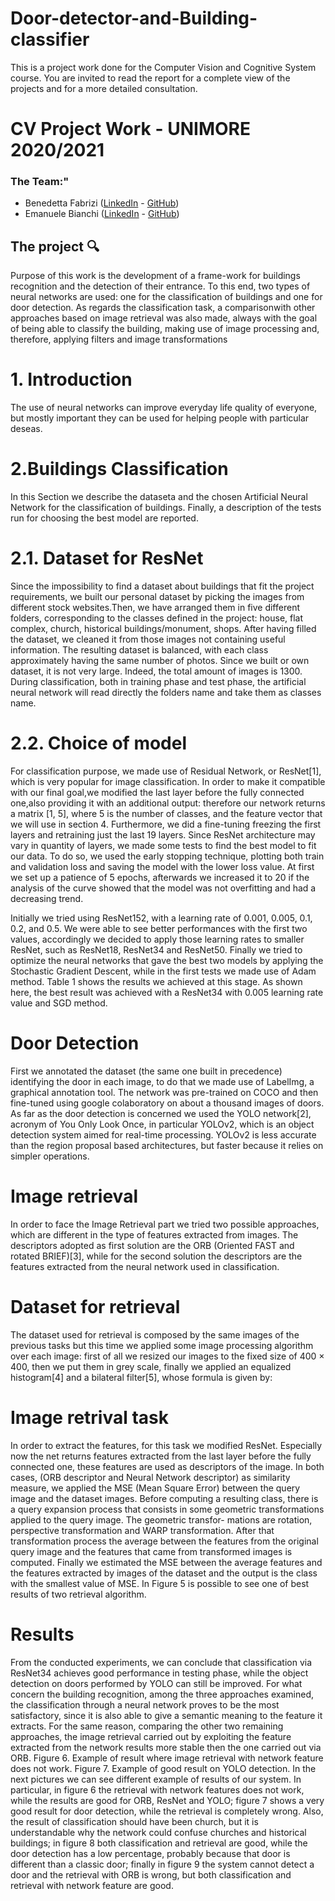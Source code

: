 # Door-detector-and-Building-classifier
This is a project work done for the Computer Vision and Cognitive System course.
You are invited to read the report for a complete view of the projects and for a more detailed consultation.
# CV Project Work - UNIMORE 2020/2021

### The Team:"

- Benedetta Fabrizi ([LinkedIn](https://www.linkedin.com/in/benedetta-fabrizi-54b7971b0) - [GitHub](https://github.com/BerniRubble))
- Emanuele Bianchi ([LinkedIn](https://www.linkedin.com/in/emanuele-bianchi240497/) - [GitHub](https://github.com/Manu2497))

## The project 🔍

Purpose of this work is the development of a frame-work for buildings recognition and the detection of their entrance. To this end, two types of neural networks are used:
one for the classification of buildings and one for door detection. As regards the classification task, a comparisonwith other approaches based on image retrieval was also made, always with the goal of being able to classify the building, making use of image processing and, therefore, applying filters and image transformations

# 1. Introduction
The use of neural networks can improve everyday life
quality of everyone, but mostly important they can be used
for helping people with particular deseas.

# 2.Buildings Classification
In this Section we describe the dataseta and the chosen Artificial Neural Network for the classification of buildings.
Finally, a description of the tests run for choosing the best model are reported.

# 2.1. Dataset for ResNet
Since the impossibility to find a dataset about buildings that fit the project requirements, we built our personal dataset by picking the images from different stock websites.Then, we have arranged them in five different folders, corresponding to the classes defined in the project: house, flat complex, church, historical buildings/monument, shops. After having filled the dataset, we cleaned it from those images not containing useful information. The resulting dataset is balanced, with each class approximately having the same number of photos. Since we built or own dataset, it is not very large. Indeed, the total amount of images is 1300.
During classification, both in training phase and test phase, the artificial neural network will read directly the folders name and take them as classes name.
# 2.2. Choice of model
For classification purpose, we made use of Residual Network, or ResNet[1], which is very popular for image classification. In order to make it compatible with our final goal,we modified the last layer before the fully connected one,also providing it with an additional output: therefore our network returns a matrix [1, 5], where 5 is the number of classes, and the feature vector that we will use in section 4.
Furthermore, we did a fine-tuning freezing the first layers and retraining just the last 19 layers.
Since ResNet architecture may vary in quantity of layers, we made some tests to find the best model to fit our data.
To do so, we used the early stopping technique, plotting both train and validation loss and saving the model with the
lower loss value. At first we set up a patience of 5 epochs, afterwards we increased it to 20 if the analysis of the curve
showed that the model was not overfitting and had a decreasing trend.

Initially we tried using ResNet152, with a learning rate of 0.001, 0.005, 0.1, 0.2, and 0.5. We were able to see better performances with the first two values, accordingly we decided to apply those learning rates to smaller ResNet, such as ResNet18, ResNet34 and ResNet50. Finally we tried to optimize the neural networks that gave the best two models by applying the Stochastic Gradient Descent, while in the first tests we made use of Adam method. Table 1 shows the results we achieved at this stage.
As shown here, the best result was achieved with a ResNet34 with 0.005 learning rate value and SGD method.

# Door Detection
First we annotated the dataset (the same one built in precedence) identifying the door in each image, to do that we made use of LabelImg, a graphical annotation tool. The network was pre-trained on COCO and then fine-tuned using google colaboratory on about a thousand images of doors.
As far as the door detection is concerned we used the YOLO network[2], acronym of You Only Look Once, in particular YOLOv2, which is an object detection system aimed for real-time processing. YOLOv2 is less accurate than the region proposal based architectures, but faster because it relies on simpler operations.

# Image retrieval
In order to face the Image Retrieval part we tried two possible approaches, which are different in the type of features extracted from images. The descriptors adopted as first solution are the ORB (Oriented FAST and rotated BRIEF)[3], while for the second solution the descriptors are the features extracted from the neural network used in classification.

# Dataset for retrieval
The dataset used for retrieval is composed by the same images of the previous tasks but this time we applied some image processing algorithm over each image: first of all we resized our images to the fixed size of 400 × 400, then we put them in grey scale, finally we applied an equalized histogram[4] and a bilateral filter[5], whose formula
is given by:

# Image retrival task

In order to extract the features, for this task we modified ResNet. Especially now the net returns features extracted from the last layer before the fully connected one, these features are used as descriptors of the image. In both cases, (ORB descriptor and Neural Network descriptor) as similarity measure, we applied the MSE (Mean Square Error) between the query image and the dataset images.
Before computing a resulting class, there is a query expansion process that consists in some geometric transformations applied to the query image. The geometric transfor-
mations are rotation, perspective transformation and WARP transformation.
After that transformation process the average between the features from the original query image and the features that came from transformed images is computed.
Finally we estimated the MSE between the average features and the features extracted by images of the dataset and the output is the class with the smallest value of MSE.
In Figure 5 is possible to see one of best results of two retrieval algorithm.

# Results

From the conducted experiments, we can conclude that classification via ResNet34 achieves good performance in
testing phase, while the object detection on doors performed by YOLO can still be improved.
For what concern the building recognition, among the three approaches examined, the classification through a neural network proves to be the most satisfactory, since it is also able to give a semantic meaning to the feature it extracts. For the same reason, comparing the other two remaining approaches, the image retrieval carried out by exploiting the feature extracted from the network results more stable then the one carried out via ORB.
Figure 6. Example of result where image retrieval with network
feature does not work.
Figure 7. Example of good result on YOLO detection.
In the next pictures we can see different example of results of our system. In particular, in figure 6 the retrieval with network features does not work, while the results are good for ORB, ResNet and YOLO; figure 7 shows a very good result for door detection, while the retrieval is completely wrong. Also, the result of classification should have been church, but it is understandable why the network could confuse churches and historical buildings; in figure 8 both classification and retrieval are good, while the door detection has a low percentage, probably because that door is different than a classic door; finally in figure 9 the system cannot detect a door and the retrieval with ORB is wrong, but both classification and retrieval with network feature are good.
